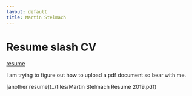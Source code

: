 ```yaml
---
layout: default
title: Martin Stelmach
---
```

<div class="blurb">
	<h1>Resume slash CV</h1>
	<a href="../files/Martin Stelmach Resume 2019.pdf"> resume </a>
	<p>I am trying to figure out how to upload a pdf document so bear with me.</p>
	
[another resume](../files/Martin Stelmach Resume 2019.pdf)

</div><!-- /.blurb -->

